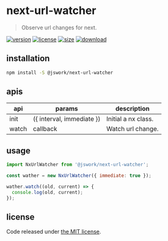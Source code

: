 # next-url-watcher
> Observe url changes for next.

[![version][version-image]][version-url]
[![license][license-image]][license-url]
[![size][size-image]][size-url]
[![download][download-image]][download-url]

## installation
```bash
npm install -S @jswork/next-url-watcher
```

## apis
| api   | params                    | description         |
| ----- | ------------------------- | ------------------- |
| init  | ({ interval, immediate }) | Initial a nx class. |
| watch | callback                  | Watch url change.   |

## usage
```js
import NxUrlWatcher from '@jswork/next-url-watcher';

const wather = new NxUrlWatcher({ immediate: true });

wather.watch((old, current) => {
  console.log(old, current);
});
```

## license
Code released under [the MIT license](https://github.com/afeiship/next-url-watcher/blob/master/LICENSE.txt).

[version-image]: https://img.shields.io/npm/v/@jswork/next-url-watcher
[version-url]: https://npmjs.org/package/@jswork/next-url-watcher

[license-image]: https://img.shields.io/npm/l/@jswork/next-url-watcher
[license-url]: https://github.com/afeiship/next-url-watcher/blob/master/LICENSE.txt

[size-image]: https://img.shields.io/bundlephobia/minzip/@jswork/next-url-watcher
[size-url]: https://github.com/afeiship/next-url-watcher/blob/master/dist/next-url-watcher.min.js

[download-image]: https://img.shields.io/npm/dm/@jswork/next-url-watcher
[download-url]: https://www.npmjs.com/package/@jswork/next-url-watcher
